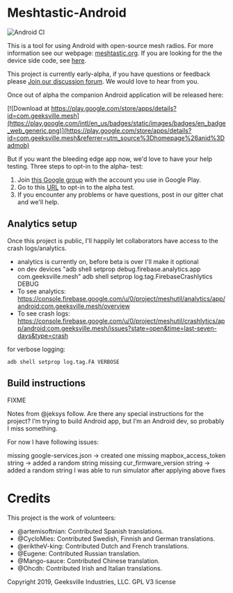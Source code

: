 # Meshtastic-Android

![Android CI](https://github.com/meshtastic/Meshtastic-Android/workflows/Android%20CI/badge.svg?branch=master)

This is a tool for using Android with open-source mesh radios.  For more information see our webpage: [meshtastic.org](https://www.meshtastic.org).  If you are looking for the the device side code, see [here](https://github.com/meshtastic/Meshtastic-esp32).

This project is currently early-alpha, if you have questions or feedback please [Join our discussion forum](https://meshtastic.discourse.group/).  We would love to hear from you.

Once out of alpha the companion Android application will be released here:

[![Download at https://play.google.com/store/apps/details?id=com.geeksville.mesh](https://play.google.com/intl/en_us/badges/static/images/badges/en_badge_web_generic.png)](https://play.google.com/store/apps/details?id=com.geeksville.mesh&referrer=utm_source%3Dhomepage%26anid%3Dadmob)

But if you want the bleeding edge app now, we'd love to have your help testing.  Three steps to opt-in to the alpha- test:

1. Join [this Google group](https://groups.google.com/forum/#!forum/meshtastic-alpha-testers) with the account you use in Google Play.
2. Go to this [URL](https://play.google.com/apps/testing/com.geeksville.mesh) to opt-in to the alpha test.
3. If you encounter any problems or have questions, post in our gitter chat and we'll help.

## Analytics setup

Once this project is public, I'll happily let collaborators have access to the crash logs/analytics.

* analytics is currently on, before beta is over I'll make it optional
* on dev devices "adb shell setprop debug.firebase.analytics.app com.geeksville.mesh"
adb shell setprop log.tag.FirebaseCrashlytics DEBUG
* To see analytics: https://console.firebase.google.com/u/0/project/meshutil/analytics/app/android:com.geeksville.mesh/overview
* To see crash logs: https://console.firebase.google.com/u/0/project/meshutil/crashlytics/app/android:com.geeksville.mesh/issues?state=open&time=last-seven-days&type=crash

for verbose logging:
```aidl
adb shell setprop log.tag.FA VERBOSE
```

## Build instructions
FIXME

Notes from @jeksys follow.
Are there any special instructions for the project?
I’m trying to build Android app, but I’m an Android dev, so probably I miss something.

For now I have following issues:

missing google-services.json -> created one
missing mapbox_access_token string -> added a random string
missing cur_firmware_version string -> added a random string
I was able to run simulator after applying above fixes

# Credits

This project is the work of volunteers:

* @artemisoftnian: Contributed Spanish translations.
* @CycloMies: Contributed Swedish, Finnish and German translations.
* @eriktheV-king: Contributed Dutch and French translations.
* @Eugene: Contributed Russian translation.
* @Mango-sauce: Contributed Chinese translation.
* @Ohcdh: Contributed Irish and Italian translations.

Copyright 2019, Geeksville Industries, LLC. GPL V3 license


